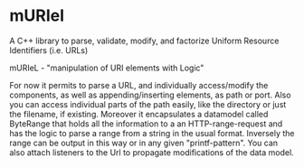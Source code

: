 mURIel
======

A C++ library to parse, validate, modify, and factorize Uniform Resource Identifiers (i.e. URLs)

mURIeL - "manipulation of URI elements with Logic"

For now it permits to parse a URL, and individually access/modify the components,
as well as appending/inserting elements, as path or port. Also you can access individual parts of the path easily, like the directory
or just the filename, if existing. Moreover it encapsulates a datamodel called ByteRange that holds all the information to a an HTTP-range-request
and has the logic to parse a range from a string in the usual format. Inversely the range can be output in this way or in any given "printf-pattern".
You can also attach listeners to the Url to propagate modifications of the data model.

